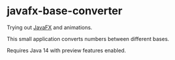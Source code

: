 # javafx-base-converter

Trying out [JavaFX](https://openjfx.io) and animations.

This small application converts numbers between different bases.

Requires Java 14 with preview features enabled.
